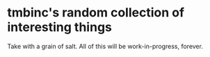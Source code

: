 tmbinc's random collection of interesting things
================================================

Take with a grain of salt. All of this will be work-in-progress, forever.
